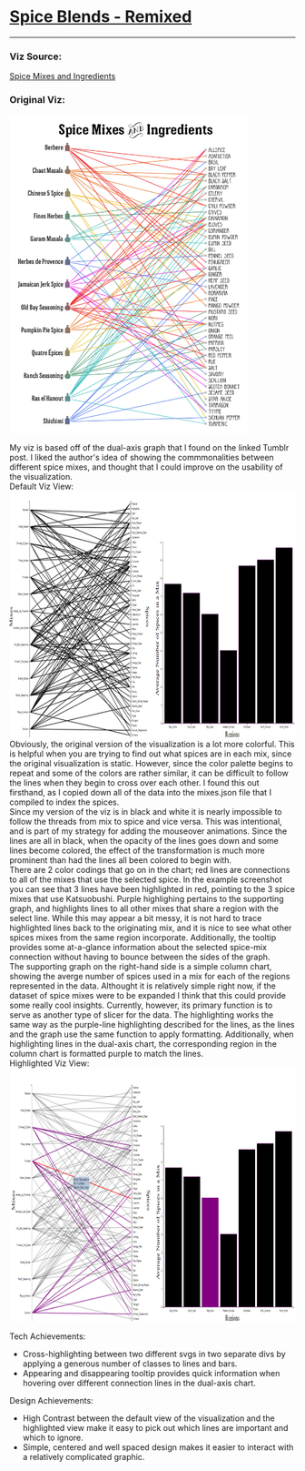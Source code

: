 # [Spice Blends - Remixed](https://hcaouette.github.io/04-Remix/)
---
### Viz Source:  
[Spice Mixes and Ingredients](https://ragbag.tumblr.com/post/35124794211/raynor-ganan-signature-masala-one-of-my-2012)  
### Original Viz:  
<!-- ![spice_mixes_and_ingredients.png](res/spice_mix_map.png)   -->
<a href="url"><img src="res/spice_mix_map.png" height="559" width="421" ></a>
<br />

My viz is based off of the dual-axis graph that I found on the linked Tumblr post. I liked the author's idea of showing the commmonalities between different spice mixes, and thought that I could improve on the usability of the visualization.  
Default Viz View:  
<a href="url"><img src="res/default_view.png" height="433" width="934" ></a>
<br />
Obviously, the original version of the visualization is a lot more colorful. This is helpful when you are trying to find out what spices are in each mix, since the original visualization is static. However, since the color palette begins to repeat and some of the colors are rather similar, it can be difficult to follow the lines when they begin to cross over each other. I found this out firsthand, as I copied down all of the data into the mixes.json file that I compiled to index the spices.  
Since my version of the viz is in black and white it is nearly impossible to follow the threads from mix to spice and vice versa. This was intentional, and is part of my strategy for adding the mouseover animations. Since the lines are all in black, when the opacity of the lines goes down and some lines become colored, the effect of the transformation is much more prominent than had the lines all been colored to begin with.  
There are 2 color codings that go on in the chart; red lines are connections to all of the mixes that use the selected spice. In the example screenshot you can see that 3 lines have been highlighted in red, pointing to the 3 spice mixes that use Katsuobushi. Purple highlighing pertains to the supporting graph, and highlights lines to all other mixes that share a region with the select line. While this may appear a bit messy, it is not hard to trace highlighted lines back to the originating mix, and it is nice to see what other spices mixes from the same region incorporate. Additionally, the tooltip provides some at-a-glance information about the selected spice-mix connection without having to bounce between the sides of the graph.  
The supporting graph on the right-hand side is a simple column chart, showing the averge number of spices used in a mix for each of the regions represented in the data. Althought it is relatively simple right now, if the dataset of spice mixes were to be expanded I think that this could provide some really cool insights. Currently, however, its primary function is to serve as another type of slicer for the data. The highlighting works the same way as the purple-line highlighting described for the lines, as the lines and the graph use the same function to apply formatting. Additionally, when highlighting lines in the dual-axis chart, the corresponding region in the column chart is formatted purple to match the lines.  
Highlighted Viz View:  
<a href="url"><img src="res/highlighted_view.png" height="446" width="944" ></a>
<br />

Tech Achievements:
- Cross-highlighting between two different svgs in two separate divs by applying a generous number of classes to lines and bars.
- Appearing and disappearing tooltip provides quick information when hovering over different connection lines in the dual-axis chart.

Design Achievements:
- High Contrast between the default view of the visualization and the highlighted view make it easy to pick out which lines are important and which to ignore.
- Simple, centered and well spaced design makes it easier to interact with a relatively complicated graphic.